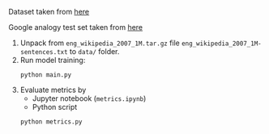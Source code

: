 Dataset taken from [here](http://pcai056.informatik.uni-leipzig.de/downloads/corpora/eng_wikipedia_2007_1M.tar.gz)

Google analogy test set taken from [here](https://github.com/vecto-ai/word-benchmarks/blob/9b61d0e067e2e68af22160d09450f82d9544cd70/word-analogy/monolingual/en/)

1. Unpack from ```eng_wikipedia_2007_1M.tar.gz``` file ```eng_wikipedia_2007_1M-sentences.txt``` to ```data/``` folder.
2. Run model training:
    ```
    python main.py
    ```
3. Evaluate metrics by 
    * Jupyter notebook (```metrics.ipynb```)   
    * Python script
    ```
   python metrics.py
    ```